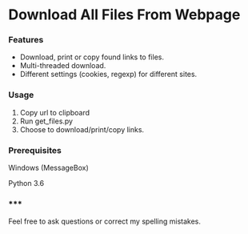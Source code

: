 # Download All Files From Webpage

### Features
- Download, print or copy found links to files.
- Multi-threaded download.
- Different settings (cookies, regexp) for different sites.

### Usage
1. Copy url to clipboard
2. Run get_files.py
3. Choose to download/print/copy links.

### Prerequisites
Windows (MessageBox)

Python 3.6

### \*\*\*
Feel free to ask questions or correct my spelling mistakes.